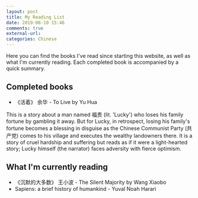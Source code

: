 ```yaml
---
layout: post
title: My Reading List
date: 2019-06-10 15:46
comments: true
external-url:
categories: Chinese
---
```


Here you can find the books I've read since starting this website, as well as what I'm currently reading. Each completed book is accompanied by a quick summary.

## Completed books ##
*  《活着》 余华 - To Live by Yu Hua

  This is a story about a man named 福贵 (lit. 'Lucky') who loses his family fortune by gambling it away. But for Lucky, in retrospect, losing his family's fortune becomes a blessing in disguise as the Chinese Communist Party (共产党) comes to his village and executes the wealthy landowners there. It is a story of cruel hardship and suffering but reads as if it were a light-hearted story; Lucky himself (the narrator) faces adversity with fierce optimism.



## What I'm currently reading ##
* 《沉默的大多数》 王小波 - The Silent Majority by Wang Xiaobo
* Sapiens: a brief history of humankind - Yuval Noah Harari

